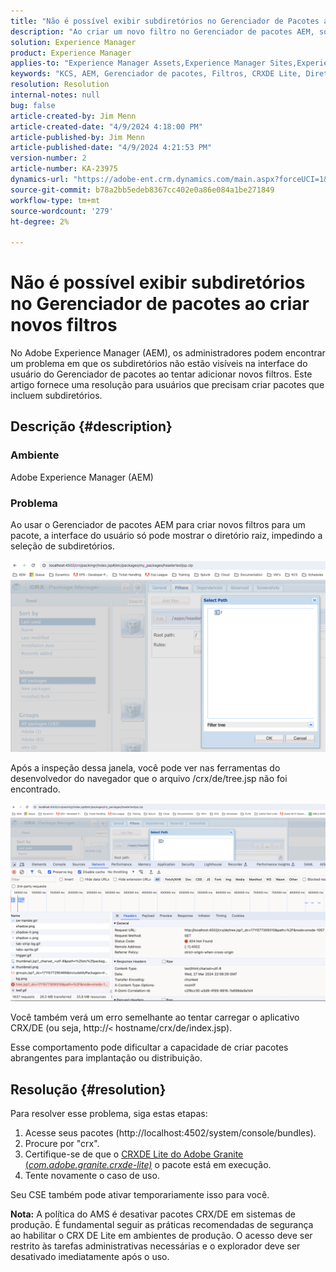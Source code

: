 ```yaml
---
title: "Não é possível exibir subdiretórios no Gerenciador de Pacotes ao criar novos filtros"
description: "Ao criar um novo filtro no Gerenciador de pacotes AEM, somente o diretório raiz é exibido e os subdiretórios não são exibidos."
solution: Experience Manager
product: Experience Manager
applies-to: "Experience Manager Assets,Experience Manager Sites,Experience Manager 6.5,Experience Manager"
keywords: "KCS, AEM, Gerenciador de pacotes, Filtros, CRXDE Lite, Diretórios, Subdiretórios, UI, Construtor de pacotes, Adobe Experience Manager, Solução de problemas"
resolution: Resolution
internal-notes: null
bug: false
article-created-by: Jim Menn
article-created-date: "4/9/2024 4:18:00 PM"
article-published-by: Jim Menn
article-published-date: "4/9/2024 4:21:53 PM"
version-number: 2
article-number: KA-23975
dynamics-url: "https://adobe-ent.crm.dynamics.com/main.aspx?forceUCI=1&pagetype=entityrecord&etn=knowledgearticle&id=76df0bb7-8cf6-ee11-a1fe-6045bd006268"
source-git-commit: b78a2bb5edeb8367cc402e0a86e084a1be271849
workflow-type: tm+mt
source-wordcount: '279'
ht-degree: 2%

---
```


# Não é possível exibir subdiretórios no Gerenciador de pacotes ao criar novos filtros


No Adobe Experience Manager (AEM), os administradores podem encontrar um problema em que os subdiretórios não estão visíveis na interface do usuário do Gerenciador de pacotes ao tentar adicionar novos filtros. Este artigo fornece uma resolução para usuários que precisam criar pacotes que incluem subdiretórios.

## Descrição {#description}


### Ambiente

Adobe Experience Manager (AEM)

### Problema

Ao usar o Gerenciador de pacotes AEM para criar novos filtros para um pacote, a interface do usuário só pode mostrar o diretório raiz, impedindo a seleção de subdiretórios.

![](assets/___78df0bb7-8cf6-ee11-a1fe-6045bd006268___.png)

Após a inspeção dessa janela, você pode ver nas ferramentas do desenvolvedor do navegador que o arquivo /crx/de/tree.jsp não foi encontrado.

![](assets/___7cdf0bb7-8cf6-ee11-a1fe-6045bd006268___.png)

Você também verá um erro semelhante ao tentar carregar o aplicativo CRX/DE (ou seja, http://`<` hostname/crx/de/index.jsp).

Esse comportamento pode dificultar a capacidade de criar pacotes abrangentes para implantação ou distribuição.


## Resolução {#resolution}


Para resolver esse problema, siga estas etapas:

1. Acesse seus pacotes (http://localhost:4502/system/console/bundles).
2. Procure por &quot;crx&quot;.
3. Certifique-se de que o [CRXDE Lite do Adobe Granite (*com.adobe.granite.crxde-lite)*](http://localhost:4502/system/console/bundles/241) o pacote está em execução.
4. Tente novamente o caso de uso.


Seu CSE também pode ativar temporariamente isso para você.

<b>Nota:</b> A política do AMS é desativar pacotes CRX/DE em sistemas de produção. É fundamental seguir as práticas recomendadas de segurança ao habilitar o CRX DE Lite em ambientes de produção. O acesso deve ser restrito às tarefas administrativas necessárias e o explorador deve ser desativado imediatamente após o uso.
